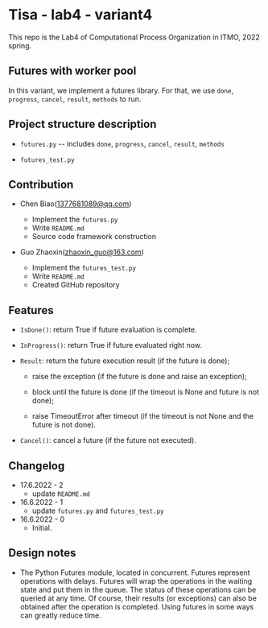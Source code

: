 # Tisa - lab4 - variant4

This repo is the Lab4 of Computational Process Organization in ITMO, 2022 spring.

## Futures with worker pool

In this variant, we implement a futures library. For that, we use
`done`, `progress`, `cancel`, `result`, `methods` to run.

## Project structure description

- `futures.py` -- includes `done`, `progress`, `cancel`, `result`, `methods`

- `futures_test.py`

## Contribution

* Chen Biao(1377681089@qq.com)
  * Implement the `futures.py`
  * Write `README.md`
  * Source code framework construction

* Guo Zhaoxin(zhaoxin_guo@163.com)
  * Implement the `futures_test.py`
  * Write `README.md`
  * Created GitHub repository

## Features

* `IsDone()`:  return True if future evaluation is complete.

* `InProgress()`: return True if future evaluated right now.

* `Result`:  return the future execution result (if the future is done);

  * raise the exception (if the future is done and raise an exception);

  * block until the future is done (if the timeout is None and future is not done);

  * raise TimeoutError after timeout (if the timeout is not None
  and the future is not done).

* `Cancel()`:  cancel a future (if the future not executed).

## Changelog

* 17.6.2022 - 2
  * update `README.md`
* 16.6.2022 - 1
  * update `futures.py` and `futures_test.py`
* 16.6.2022 - 0
  * Initial.

## Design notes

* The Python Futures module, located in concurrent. Futures represent operations
with delays. Futures will wrap the operations in the waiting state and put them
in the queue. The status of these operations can be queried at any time. Of
course, their results (or exceptions) can also be obtained after the operation
is completed. Using futures in some ways can greatly reduce time.
